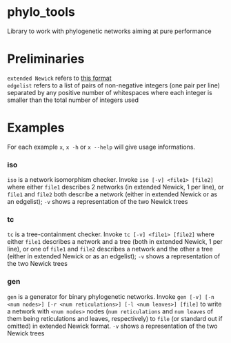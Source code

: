 # phylo_tools
Library to work with phylogenetic networks aiming at pure performance

# Preliminaries

`extended Newick` refers to [this format](https://www.ncbi.nlm.nih.gov/pubmed/19077301)  
`edgelist` refers to a list of pairs of non-negative integers (one pair per line) separated by any positive number of whitespaces where each integer is smaller than the total number of integers used

# Examples

For each example `x`, `x -h` or `x --help` will give usage informations.

### iso
`iso` is a network isomorphism checker. Invoke `iso [-v] <file1> [file2]` where either `file1` describes 2 networks (in extended Newick, 1 per line), or `file1` and `file2` both describe a network (either in extended Newick or as an edgelist); `-v` shows a representation of the two Newick trees

### tc
`tc` is a tree-containment checker. Invoke `tc [-v] <file1> [file2]` where either `file1` describes a network and a tree (both in extended Newick, 1 per line), or one of `file1` and `file2` describes a network and the other a tree (either in extended Newick or as an edgelist); `-v` shows a representation of the two Newick trees

### gen
`gen` is a generator for binary phylogenetic networks. Invoke `gen [-v] [-n <num nodes>] [-r <num reticulations>] [-l <num leaves>] [file]`
to write a network with `<num nodes>` nodes (`num reticulations` and `num leaves` of them being reticulations and leaves, respectively) to `file` (or standard out if omitted) in extended Newick format. `-v` shows a representation of the two Newick trees


